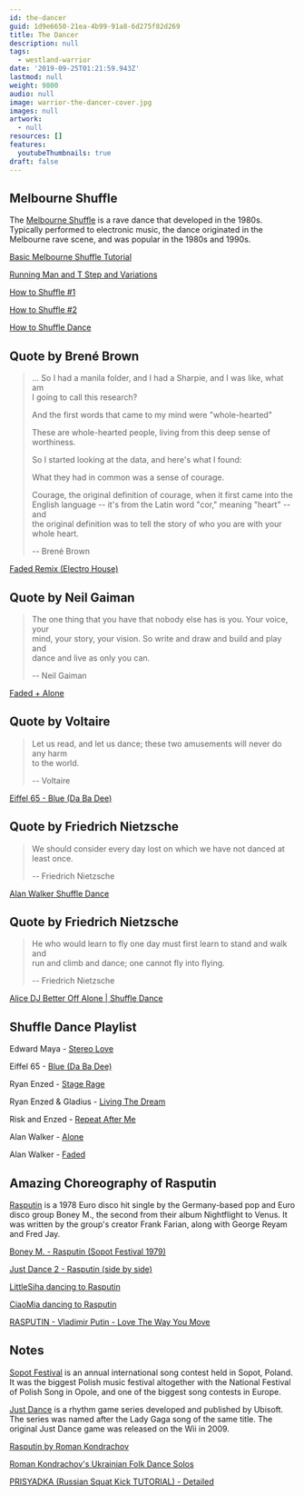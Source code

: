 ```yaml
---
id: the-dancer
guid: 1d9e6650-21ea-4b99-91a8-6d275f82d269
title: The Dancer
description: null
tags:
  - westland-warrior
date: '2019-09-25T01:21:59.943Z'
lastmod: null
weight: 9800
audio: null
image: warrior-the-dancer-cover.jpg
images: null
artwork:
  - null
resources: []
features:
  youtubeThumbnails: true
draft: false
---
```


## Melbourne Shuffle

The [Melbourne Shuffle](https://en.wikipedia.org/wiki/Melbourne_shuffle) is a rave dance that developed in the 1980s.\
Typically performed to electronic music, the dance originated in the\
Melbourne rave scene, and was popular in the 1980s and 1990s.

[Basic Melbourne Shuffle Tutorial](https://www.youtube.com/watch?v=rrbUkYmOKL0 "Play Video")

[Running Man and T Step and Variations](https://www.youtube.com/watch?v=Kt-Tb9gaOB8 "Play Video")

[How to Shuffle #1](https://www.youtube.com/watch?v=NVISfLc_z8c "Play Video")

[How to Shuffle #2](https://www.youtube.com/watch?v=Pbx1MVThTfg "Play Video")

[How to Shuffle Dance](https://www.youtube.com/watch?v=J35OLTyr0YI "Play Video")

## Quote by Brené Brown

> ... So I had a manila folder, and I had a Sharpie, and I was like, what am\
> I going to call this research?
>
> And the first words that came to my mind were "whole-hearted"
>
> These are whole-hearted people, living from this deep sense of worthiness.
>
> So I started looking at the data, and here's what I found:
>
> What they had in common was a sense of courage.
>
> Courage, the original definition of courage, when it first came into the\
> English language -- it's from the Latin word "cor," meaning "heart" -- and\
> the original definition was to tell the story of who you are with your\
> whole heart.
>
> \-- Brené Brown

[Faded Remix (Electro House)](https://www.youtube.com/watch?v=ZBZ0zGVADXY "Play Video")

## Quote by Neil Gaiman

> The one thing that you have that nobody else has is you. Your voice, your\
> mind, your story, your vision. So write and draw and build and play and\
> dance and live as only you can.
>
> \-- Neil Gaiman

[Faded + Alone](https://www.youtube.com/watch?v=ilrMb3O0H4U "Play Video")

## Quote by Voltaire

> Let us read, and let us dance; these two amusements will never do any harm\
> to the world.
>
> \-- Voltaire

[Eiffel 65 - Blue (Da Ba Dee)](https://www.youtube.com/watch?v=U0fk5L1ifbo "Play Video")

## Quote by Friedrich Nietzsche

> We should consider every day lost on which we have not danced at least once.
>
> \-- Friedrich Nietzsche

[Alan Walker Shuffle Dance](https://www.youtube.com/watch?v=S321TDbe9Bo "Play Video")

## Quote by Friedrich Nietzsche

> He who would learn to fly one day must first learn to stand and walk and\
> run and climb and dance; one cannot fly into flying.
>
> \-- Friedrich Nietzsche

[Alice DJ Better Off Alone | Shuffle Dance](https://www.youtube.com/watch?v=_wbEu-KdPE8 "Play Video")

## Shuffle Dance Playlist

Edward Maya - [Stereo Love](https://www.youtube.com/watch?v=ixWNDh2XAwE)

Eiffel 65 - [Blue (Da Ba Dee)](https://www.youtube.com/watch?v=zA52uNzx7Y4)

Ryan Enzed - [Stage Rage](https://www.youtube.com/watch?v=jSiMyTwUfWY)

Ryan Enzed & Gladius - [Living The Dream](https://www.youtube.com/watch?v=YVpfEBxTGgA)

Risk and Enzed - [Repeat After Me](https://www.youtube.com/watch?v=HtyAW80KM6U)

Alan Walker - [Alone](https://www.youtube.com/watch?v=1-xGerv5FOk)

Alan Walker - [Faded](https://www.youtube.com/watch?v=1oTUupME0-M)

## Amazing Choreography of Rasputin

[Rasputin](https://en.wikipedia.org/wiki/Rasputin_\(song\)) is a 1978 Euro disco hit single by the Germany-based pop and Euro disco group Boney M., the second from their album Nightflight to Venus. It was written by the group's creator Frank Farian, along with George Reyam and Fred Jay.

[Boney M. - Rasputin (Sopot Festival 1979)](https://www.youtube.com/watch?v=16y1AkoZkmQ "Play Video")

[Just Dance 2 - Rasputin (side by side)](https://www.youtube.com/watch?v=SRWiqjgOyX0 "Play Video")

[LittleSiha dancing to Rasputin](https://www.youtube.com/watch?v=I8kuhv0FcTE "Play Video")

[CiaoMia dancing to Rasputin](https://www.youtube.com/watch?v=a_n2Jm6-NpA "Play Video")

[RASPUTIN - Vladimir Putin - Love The Way You Move](https://www.youtube.com/watch?v=YgGzAKP_HuM "Play Video")

## Notes

[Sopot Festival](https://en.wikipedia.org/wiki/Sopot_International_Song_Festival) is an annual international song contest held in Sopot, Poland. It was the biggest Polish music festival altogether with the National Festival of Polish Song in Opole, and one of the biggest song contests in Europe.

[Just Dance](https://en.wikipedia.org/wiki/Just_Dance_\(video_game_series\)) is a rhythm game series developed and published by Ubisoft. The series was named after the Lady Gaga song of the same title. The original Just Dance game was released on the Wii in 2009.

[Rasputin by Roman Kondrachov](https://www.youtube.com/watch?v=9S8ecyxO7Bw "Play Video")

[Roman Kondrachov's Ukrainian Folk Dance Solos](https://www.youtube.com/watch?v=85xPjTQYzWM "Play Video")

[PRISYADKA (Russian Squat Kick TUTORIAL) - Detailed](https://www.youtube.com/watch?v=1FLThlB_OWc "Play Video")
